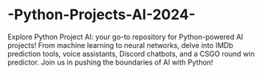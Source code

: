 # -Python-Projects-AI-2024-
Explore Python Project AI: your go-to repository for Python-powered AI projects! From machine learning to neural networks, delve into IMDb prediction tools, voice assistants, Discord chatbots, and a CSGO round win predictor. Join us in pushing the boundaries of AI with Python!
